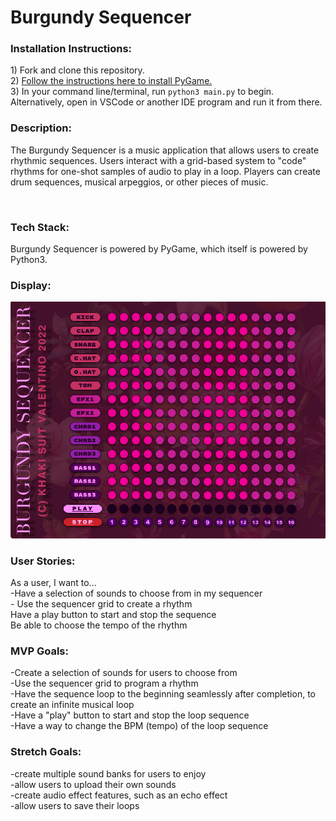 <h1> Burgundy Sequencer </h1>

<h3> Installation Instructions: </h3>

<p> 1) Fork and clone this repository. </br> 2) <a href="https://cs.hofstra.edu/docs/pages/guides/InstallingPygame.html">Follow the instructions here to install PyGame.</a> </br> 3) In your command line/terminal, run <code>python3 main.py</code> to begin. Alternatively, open in VSCode or another IDE program and run it from there.

<h3> Description: </h3>
<p> The Burgundy Sequencer is a music application that allows users to create rhythmic sequences. Users interact with a grid-based system to "code" rhythms for one-shot samples of audio to play in a loop. Players can create drum sequences, musical arpeggios, or other pieces of music.</p>

</br>

<h3> Tech Stack: </h3>
<p> Burgundy Sequencer is powered by PyGame, which itself is powered by Python3. </p>

<h3> Display: </h3>
<img src="assets/layout.png" alt="wireframe">

<h3> User Stories: </h3>
<p> As a user, I want to... </br> -Have a selection of sounds to choose from in my sequencer </br> - Use the sequencer grid to create a rhythm </br> Have a play button to start and stop the sequence </br> Be able to choose the tempo of the rhythm</p>

<h3> MVP Goals: </h3>
<p>-Create a selection of sounds for users to choose from </br> -Use the sequencer grid to program a rhythm </br> -Have the sequence loop to the beginning seamlessly after completion, to create an infinite musical loop </br> -Have a "play" button to start and stop the loop sequence </br> -Have a way to change the BPM (tempo) of the loop sequence </p>

<h3> Stretch Goals: </h3>
<p>-create multiple sound banks for users to enjoy</br>-allow users to upload their own sounds</br>-create audio effect features, such as an echo effect</br>-allow users to save their loops</p>